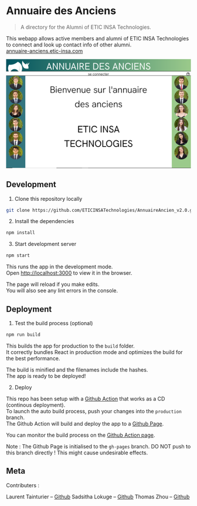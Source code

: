 # Annuaire des Anciens
> A directory for the Alumni of ETIC INSA Technologies.

This webapp allows active members and alumni of ETIC INSA Technologies to connect and look up contact info of other alumni.<br>
[annuaire-anciens.etic-insa.com](https://annuaire-anciens.etic-insa.com/)

![](screenshots/welcome_screen_1.png)

## Development

1. Clone this repository locally

```sh
git clone https://github.com/ETICINSATechnologies/AnnuaireAncien_v2.0.git
```
2. Install the dependencies

```sh
npm install
```
3. Start development server

```sh
npm start
```

This runs the app in the development mode.<br>
Open [http://localhost:3000](http://localhost:3000) to view it in the browser.

The page will reload if you make edits.<br>
You will also see any lint errors in the console.

## Deployment

1. Test the build process (optional)

```sh
npm run build
```
This builds the app for production to the `build` folder.<br>
It correctly bundles React in production mode and optimizes the build for the best performance.

The build is minified and the filenames include the hashes.<br>
The app is ready to be deployed!

2. Deploy

This repo has been setup with a [Github Action](https://github.com/ETICINSATechnologies/AnnuaireAncien_v2.0/actions) that works as a CD (continous deployment).<br>
To launch the auto build process, push your changes into the `production` branch.<br>
The Github Action will build and deploy the app to a [Github Page](https://github.com/ETICINSATechnologies/AnnuaireAncien_v2.0/deployments/activity_log?environment=github-pages).

You can monitor the build process on the [Github Action page](https://github.com/ETICINSATechnologies/AnnuaireAncien_v2.0/actions).

Note : The Github Page is initialised to the `gh-pages` branch. DO NOT push to this branch directly ! This might cause undesirable effects.

## Meta

Contributers :

Laurent Tainturier – [Github](https://github.com/laurenttainturier)
Sadsitha Lokuge – [Github](https://github.com/slokuge/)
Thomas Zhou – [Github](https://github.com/thozh)
